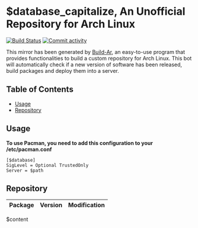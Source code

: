 # $database_capitalize, An Unofficial Repository for Arch Linux
[<img src="https://img.shields.io/travis/$remote_path/master.svg?style=flat-square" alt="Build Status">](https://travis-ci.org/$remote_path)
[<img src="https://img.shields.io/github/commit-activity/m/$remote_path.svg?style=flat-square" alt="Commit activity">](https://github.com/$remote_path/commits/master)

This mirror has been generated by [Build-Ar](https://github.com/unix-development/build-ar), an easy-to-use program that provides functionalities to build a custom repository for Arch Linux. This bot will automatically check if a new version of software has been released, build packages and deploy them into a server.

## Table of Contents
- [Usage](#how-to-use)
- [Repository](#repository)

## Usage
**To use Pacman, you need to add this configuration to your /etc/pacman.conf**

```
[$database]
SigLevel = Optional TrustedOnly
Server = $path
```
## Repository
Package	|  Version	|  Modification
:--- | :--- | :---
$content
